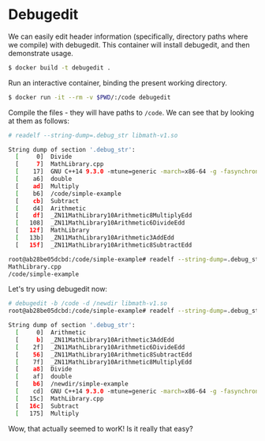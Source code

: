 # Debugedit

We can easily edit header information (specifically, directory paths where we compile)
with debugedit. This container will install debugedit, and then demonstrate usage.

```bash
$ docker build -t debugedit .
```

Run an interactive container, binding the present working directory.

```bash
$ docker run -it --rm -v $PWD/:/code debugedit
```

Compile the files - they will have paths to `/code`. We can see that by looking
at them as follows:

```bash
# readelf --string-dump=.debug_str libmath-v1.so

String dump of section '.debug_str':
  [     0]  Divide
  [     7]  MathLibrary.cpp
  [    17]  GNU C++14 9.3.0 -mtune=generic -march=x86-64 -g -fasynchronous-unwind-tables -fstack-protector-strong -fstack-clash-protection -fcf-protection
  [    a6]  double
  [    ad]  Multiply
  [    b6]  /code/simple-example
  [    cb]  Subtract
  [    d4]  Arithmetic
  [    df]  _ZN11MathLibrary10Arithmetic8MultiplyEdd
  [   108]  _ZN11MathLibrary10Arithmetic6DivideEdd
  [   12f]  MathLibrary
  [   13b]  _ZN11MathLibrary10Arithmetic3AddEdd
  [   15f]  _ZN11MathLibrary10Arithmetic8SubtractEdd

```
```bash
root@ab28be05dcbd:/code/simple-example# readelf --string-dump=.debug_str libmath-v1.so | sed -n '/\/\|\.c/{s/.*\]  //p}'
MathLibrary.cpp
/code/simple-example
```

Let's try using debugedit now:

```bash
# debugedit -b /code -d /newdir libmath-v1.so 
root@ab28be05dcbd:/code/simple-example# readelf --string-dump=.debug_str libmath-v1.so

String dump of section '.debug_str':
  [     0]  Arithmetic
  [     b]  _ZN11MathLibrary10Arithmetic3AddEdd
  [    2f]  _ZN11MathLibrary10Arithmetic6DivideEdd
  [    56]  _ZN11MathLibrary10Arithmetic8SubtractEdd
  [    7f]  _ZN11MathLibrary10Arithmetic8MultiplyEdd
  [    a8]  Divide
  [    af]  double
  [    b6]  /newdir/simple-example
  [    cd]  GNU C++14 9.3.0 -mtune=generic -march=x86-64 -g -fasynchronous-unwind-tables -fstack-protector-strong -fstack-clash-protection -fcf-protection
  [   15c]  MathLibrary.cpp
  [   16c]  Subtract
  [   175]  Multiply
```

Wow, that actually seemed to worK! Is it really that easy?
